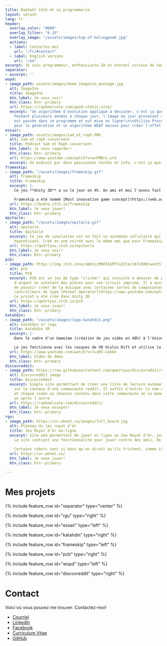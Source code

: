 ```yaml
---
title: Raphaël Côté et sa programmerie
layout: splash
lang: fr
header:
  overlay_color: "#000"
  overlay_filter: "0.33"
  overlay_image: "/assets/images/top-of-halingpeak.jpg"
  actions:
  - label: Contactez-moi
    url: "/fr/#contact"
  - label: English version
    url: "/en"
excerpt: Je suis programmeur, enthousiaste IA et éternel curieux de Saguenay au Québec!
separator:
- excerpt: ''
wopd:
- image_path: assets/images/demo_imageinn_montage.jpg
  alt: ImageInn
  title: ImageInn
  btn_label: Je veux voir!
  btn_class: btn--primary
  url: https://raphaelcote.com/wpod-static-site/
  excerpt: "Un algorithme d'évolution appliqué à dessiner, c'est ça que ça donne!
    Pendant plusieurs années à chaque jour, l'image du jour provenant de Wikimedia
    est passée dans ce programme et est mise en ligne!\n\nUtilise Processing (Java)
    pour la génération et un algorithme NEAT maison pour créer l'effet."
essair:
- image_path: assets/images/sam_et_raph.PNG
  alt: sam et raph conversent
  title: Podcast Sam et Raph conversent
  btn_label: Je veux regarder!
  btn_class: btn--primary
  url: https://www.youtube.com/watch?v=wnFMNro_st4
  excerpt: Un podcast par deux passionnés techno et info, c'est ça que ça donne!
frameskip:
- image_path: "/assets/images/frameskip.gif"
  alt: frameskip
  title: Frameskip
  excerpt: |-
    Ce jeu **Unity 3D** a vu le jour en 4h. Un ami et moi l'avons fait dans le cadre d'une compétition de jeux sur le site itch.io! Le but du jeu est simple, se sauver de Gilles le monstre.

    Frameskip a été nommé [Most innovative game concept](https://web.archive.org/web/20190502071114/https://itch.io/jam/icantdraw/results/most-innovative-game-concept) lors de la compétition.
  url: https://bodro.itch.io/frameskip
  btn_label: Je veux jouer!
  btn_class: btn--primary
epitacle:
- image_path: "/assets/images/epitacle.gif"
  alt: epitacle
  title: Epitacle
  excerpt: Ce jeu de simulation est en fait un automate cellulaire qui est réellement
    hypnotisant. Créé en une soirée avec le même ami que pour Frameskip!
  url: https://qw3rtyuu.itch.io/epitacle
  btn_label: Je veux voir!
  btn_class: btn--primary
pcb:
- image_path: https://img.itch.zone/aW1nLzM0OTA1MTYuZ2lm/347x500/wvmt5f.gif
  alt: pcb
  title: PCB
  excerpt: PCB est un jeu de type "clicker" qui consiste à amasser de plus en plus
    d'argent en achetant des pièces pour son circuit imprimé. Il a aussi la particularité
    de pouvoir créer de la musique avec certaines sortes de composantes, inspiré des
    controlleurs de type [Pocket Operator](https://www.youtube.com/watch?v=H8DYAChg9AM)
    Le projet a été créé dans Unity 3D
  url: https://qw3rtyuu.itch.io/pcb
  btn_label: Je veux jouer!
  btn_class: btn--primary
katahdin:
- image_path: "/assets/images/logo-katahdin.png"
  alt: katahdin vr logo
  title: Katahdin VR
  excerpt: |-
    Dans le cadre d'un GameJam (création de jeu vidéo en 48h) à l'Université du Québec à Chicoutimi en Octobre 2018, j'ai eu la chance de travailler à développer un jeu de VR avec quelques membres de [Totema Studio](https://totemastudio.com/).

    Le jeu fonctionne avec les casques de VR Oculus Rift et utilise la SDK d'Oculus dans Unity 3D.
  url: https://www.youtube.com/watch?v=lLoRI-Lk6kk
  btn_label: Vidéo de démo
  btn_class: btn--primary
discovreddit:
- image_path: https://raw.githubusercontent.com/qwertyuu/discovreddit/c6b19113cce6bfe747eb0ef67659d14a80c5d87d/docs/demo.png
  alt: discovreddit image
  title: Discovreddit
  excerpt: Simple site permettant de créer une liste de lecture automatiquement basé
    sur le contenu d'une communauté reddit. Il suffit d'entrer le nom de la communauté
    et chaque video ou chanson contenu dans cette communauté en ce moment sera joué
    un après l'autre
  url: https://raphaelcote.com/discovreddit/
  btn_label: Je veux essayer!
  btn_class: btn--primary
rgu:
- image_path: https://ur.whnet.ca/images/full_board.jpg
  alt: Plateau du jeu royal d'Ur
  title: Jeu Royal d'Ur en-ligne
  excerpt: Site web permettant de jouer en ligne au Jeu Royal d'Ur, jeu de société qui a 4500 ans!
    Le site contient une fonctionnalité pour jouer contre des amis, de la famille, vos ennemis ou si vous êtes seuls, contre des robots!
  
    Certains robots sont si bons qu'on dirait qu'ils trichent, comme LUT par exemple!
  url: https://ur.whnet.ca/
  btn_label: Je veux jouer!
  btn_class: btn--primary

---
```

# Mes projets

{% include feature_row id="separator" type="center" %}

{% include feature_row id="rgu" type="right" %}

{% include feature_row id="essair" type="left" %}

{% include feature_row id="katahdin" type="right" %}

{% include feature_row id="frameskip" type="left" %}

{% include feature_row id="pcb" type="right" %}

{% include feature_row id="wopd" type="left" %}

{% include feature_row id="discovreddit" type="right" %}

# Contact

Voici où vous pouvez me trouver. Contactez-moi!

* <i class="fas fa-fw fa-envelope-square"></i> [Courriel](mailto:cotlarrc@gmail.com)
* <i class="fab fa-fw fa-linkedin"></i> [LinkedIn](https://www.linkedin.com/in/raphael-cote-sag)
* <i class="fab fa-fw fa-facebook-square"></i> [Facebook](https://facebook.com/qwertyuu)
* <i class="fas fa-fw fa-file-alt"></i> [Curriculum Vitae](https://docs.google.com/document/d/e/2PACX-1vQxpPqn2mMkbFkYExj4nroh4VHqq7Z7E5lUf3yRIoCyfZckPIe5w9_pLtqDQak-1ym3EnVc4bn83z80/pub)
* <i class="fab fa-fw fa-github"></i> [GitHub](https://github.com/qwertyuu?tab=repositories)
